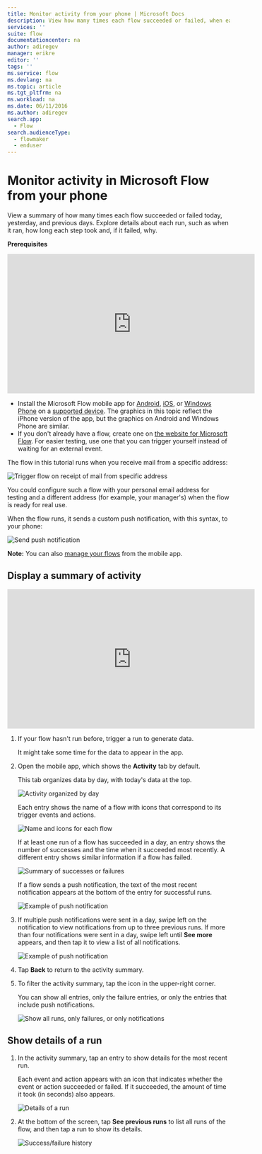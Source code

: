 ```yaml
---
title: Monitor activity from your phone | Microsoft Docs
description: View how many times each flow succeeded or failed, when each run occurred, and how long it took
services: ''
suite: flow
documentationcenter: na
author: adiregev
manager: erikre
editor: ''
tags: ''
ms.service: flow
ms.devlang: na
ms.topic: article
ms.tgt_pltfrm: na
ms.workload: na
ms.date: 06/11/2016
ms.author: adiregev
search.app: 
  - Flow
search.audienceType: 
  - flowmaker
  - enduser
---
```

# Monitor activity in Microsoft Flow from your phone
View a summary of how many times each flow succeeded or failed today, yesterday, and previous days. Explore details about each run, such as when it ran, how long each step took and, if it failed, why.

**Prerequisites**

<iframe width="560" height="315" src="https://www.youtube.com/embed/vZuYZ64K3tI?list=PL8nfc9haGeb55I9wL9QnWyHp3ctU2_ThF" frameborder="0" allowfullscreen></iframe>

* Install the Microsoft Flow mobile app for [Android](https://aka.ms/flowmobiledocsandroid), [iOS](https://aka.ms/flowmobiledocsios), or [Windows Phone](https://aka.ms/flowmobilewindows) on a [supported device](getting-started.md#use-the-mobile-app). The graphics in this topic reflect the iPhone version of the app, but the graphics on Android and Windows Phone are similar.
* If you don't already have a flow, create one on [the website for Microsoft Flow](https://flow.microsoft.com/). For easier testing, use one that you can trigger yourself instead of waiting for an external event.

The flow in this tutorial runs when you receive mail from a specific address:

![Trigger flow on receipt of mail from specific address](./media/mobile-monitor-activity/create-trigger.png)

You could configure such a flow with your personal email address for testing and a different address (for example, your manager's) when the flow is ready for real use.

When the flow runs, it sends a custom push notification, with this syntax, to your phone:

![Send push notification](./media/mobile-monitor-activity/create-event.png)

**Note:** You can also [manage your flows](mobile-manage-flows.md) from the mobile app.

## Display a summary of activity
<iframe width="560" height="315" src="https://www.youtube.com/embed/nVCGJamOw6s?list=PL8nfc9haGeb55I9wL9QnWyHp3ctU2_ThF" frameborder="0" allowfullscreen></iframe>

1. If your flow hasn't run before, trigger a run to generate data.
   
    It might take some time for the data to appear in the app.
2. Open the mobile app, which shows the **Activity** tab by default.
   
    This tab organizes data by day, with today's data at the top.
   
    ![Activity organized by day](./media/mobile-monitor-activity/activity-day2.png)
   
    Each entry shows the name of a flow with icons that correspond to its trigger events and actions.
   
    ![Name and icons for each flow](./media/mobile-monitor-activity/activity-flow-name.png)
   
    If at least one run of a flow has succeeded in a day, an entry shows the number of successes and the time when it succeeded most recently. A different entry shows similar information if a flow has failed.
   
    ![Summary of successes or failures](./media/mobile-monitor-activity/activity-summary.png)
   
    If a flow sends a push notification, the text of the most recent notification appears at the bottom of the entry for successful runs.
   
    ![Example of push notification](./media/mobile-monitor-activity/activity-notification.png)
3. If multiple push notifications were sent in a day, swipe left on the notification to view notifications from up to three previous runs. If more than four notifications were sent in a day, swipe left until **See more** appears, and then tap it to view a list of all notifications.
   
    ![Example of push notification](./media/mobile-monitor-activity/activity-notification-list.png)
4. Tap **Back** to return to the activity summary.
5. To filter the activity summary, tap the icon in the upper-right corner.
   
    You can show all entries, only the failure entries, or only the entries that include push notifications.
   
    ![Show all runs, only failures, or only notifications](./media/mobile-monitor-activity/activity-filter.png)

## Show details of a run
1. In the activity summary, tap an entry to show details for the most recent run.
   
     Each event and action appears with an icon that indicates whether the event or action succeeded or failed. If it succeeded, the amount of time it took (in seconds) also appears.
   
    ![Details of a run](./media/mobile-monitor-activity/activity-icons.png)
2. At the bottom of the screen, tap **See previous runs** to list all runs of the flow, and then tap a run to show its details.
   
    ![Success/failure history](./media/mobile-monitor-activity/history-mixed.png)

